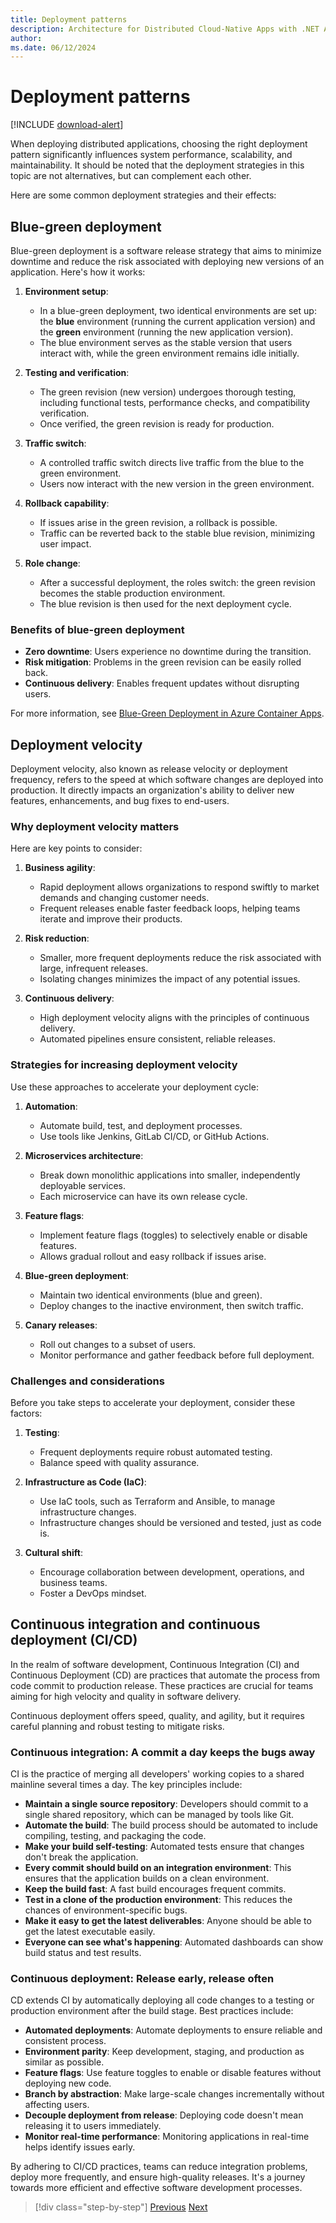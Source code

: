 ```yaml
---
title: Deployment patterns
description: Architecture for Distributed Cloud-Native Apps with .NET Aspire & Containers | Deployment patterns
author: 
ms.date: 06/12/2024
---
```


# Deployment patterns

[!INCLUDE [download-alert](../includes/download-alert.md)]

When deploying distributed applications, choosing the right deployment pattern significantly influences system performance, scalability, and maintainability. It should be noted that the deployment strategies in this topic are not alternatives, but can complement each other.

Here are some common deployment strategies and their effects:

## Blue-green deployment

Blue-green deployment is a software release strategy that aims to minimize downtime and reduce the risk associated with deploying new versions of an application. Here's how it works:

1. **Environment setup**:
   - In a blue-green deployment, two identical environments are set up: the **blue** environment (running the current application version) and the **green** environment (running the new application version).
   - The blue environment serves as the stable version that users interact with, while the green environment remains idle initially.

1. **Testing and verification**:
   - The green revision (new version) undergoes thorough testing, including functional tests, performance checks, and compatibility verification.
   - Once verified, the green revision is ready for production.

1. **Traffic switch**:
   - A controlled traffic switch directs live traffic from the blue to the green environment.
   - Users now interact with the new version in the green environment.

1. **Rollback capability**:
   - If issues arise in the green revision, a rollback is possible.
   - Traffic can be reverted back to the stable blue revision, minimizing user impact.

1. **Role change**:
   - After a successful deployment, the roles switch: the green revision becomes the stable production environment.
   - The blue revision is then used for the next deployment cycle.

### Benefits of blue-green deployment

- **Zero downtime**: Users experience no downtime during the transition.
- **Risk mitigation**: Problems in the green revision can be easily rolled back.
- **Continuous delivery**: Enables frequent updates without disrupting users.

For more information, see [Blue-Green Deployment in Azure Container Apps](https://learn.microsoft.com/en-us/azure/container-apps/blue-green-deployment).

## Deployment velocity

Deployment velocity, also known as release velocity or deployment frequency, refers to the speed at which software changes are deployed into production. It directly impacts an organization's ability to deliver new features, enhancements, and bug fixes to end-users.

### Why deployment velocity matters

Here are key points to consider:

1. **Business agility**:
   - Rapid deployment allows organizations to respond swiftly to market demands and changing customer needs.
   - Frequent releases enable faster feedback loops, helping teams iterate and improve their products.

1. **Risk reduction**:
   - Smaller, more frequent deployments reduce the risk associated with large, infrequent releases.
   - Isolating changes minimizes the impact of any potential issues.

1. **Continuous delivery**:
   - High deployment velocity aligns with the principles of continuous delivery.
   - Automated pipelines ensure consistent, reliable releases.

### Strategies for increasing deployment velocity

Use these approaches to accelerate your deployment cycle:

1. **Automation**:
   - Automate build, test, and deployment processes.
   - Use tools like Jenkins, GitLab CI/CD, or GitHub Actions.

1. **Microservices architecture**:
   - Break down monolithic applications into smaller, independently deployable services.
   - Each microservice can have its own release cycle.

1. **Feature flags**:
   - Implement feature flags (toggles) to selectively enable or disable features.
   - Allows gradual rollout and easy rollback if issues arise.

1. **Blue-green deployment**:
   - Maintain two identical environments (blue and green).
   - Deploy changes to the inactive environment, then switch traffic.

1. **Canary releases**:
   - Roll out changes to a subset of users.
   - Monitor performance and gather feedback before full deployment.

### Challenges and considerations

Before you take steps to accelerate your deployment, consider these factors:

1. **Testing**:
   - Frequent deployments require robust automated testing.
   - Balance speed with quality assurance.

1. **Infrastructure as Code (IaC)**:
   - Use IaC tools, such as Terraform and Ansible, to manage infrastructure changes.
   - Infrastructure changes should be versioned and tested, just as code is.

1. **Cultural shift**:
   - Encourage collaboration between development, operations, and business teams.
   - Foster a DevOps mindset.

## Continuous integration and continuous deployment (CI/CD)

In the realm of software development, Continuous Integration (CI) and Continuous Deployment (CD) are practices that automate the process from code commit to production release. These practices are crucial for teams aiming for high velocity and quality in software delivery.

Continuous deployment offers speed, quality, and agility, but it requires careful planning and robust testing to mitigate risks.

### Continuous integration: A commit a day keeps the bugs away

CI is the practice of merging all developers' working copies to a shared mainline several times a day. The key principles include:

- **Maintain a single source repository**: Developers should commit to a single shared repository, which can be managed by tools like Git.
- **Automate the build**: The build process should be automated to include compiling, testing, and packaging the code.
- **Make your build self-testing**: Automated tests ensure that changes don't break the application.
- **Every commit should build on an integration environment**: This ensures that the application builds on a clean environment.
- **Keep the build fast**: A fast build encourages frequent commits.
- **Test in a clone of the production environment**: This reduces the chances of environment-specific bugs.
- **Make it easy to get the latest deliverables**: Anyone should be able to get the latest executable easily.
- **Everyone can see what's happening**: Automated dashboards can show build status and test results.

### Continuous deployment: Release early, release often

CD extends CI by automatically deploying all code changes to a testing or production environment after the build stage. Best practices include:

- **Automated deployments**: Automate deployments to ensure reliable and consistent process.
- **Environment parity**: Keep development, staging, and production as similar as possible.
- **Feature flags**: Use feature toggles to enable or disable features without deploying new code.
- **Branch by abstraction**: Make large-scale changes incrementally without affecting users.
- **Decouple deployment from release**: Deploying code doesn't mean releasing it to users immediately.
- **Monitor real-time performance**: Monitoring applications in real-time helps identify issues early.

By adhering to CI/CD practices, teams can reduce integration problems, deploy more frequently, and ensure high-quality releases. It's a journey towards more efficient and effective software development processes.

>[!div class="step-by-step"]
>[Previous](deploy-with-dot-net-aspire.md)
>[Next](distribution-patterns.md)
